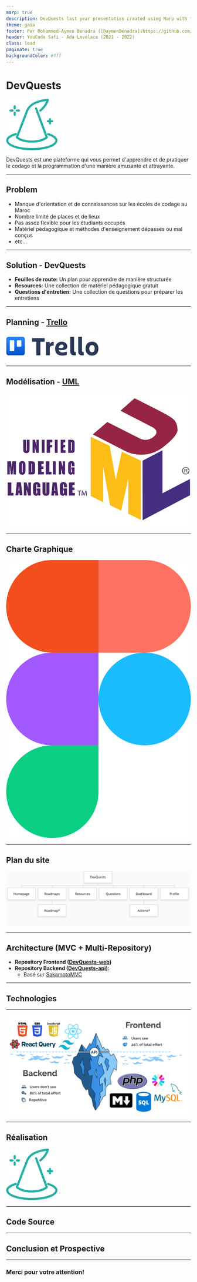 ```yaml
---
marp: true
description: DevQuests last year presentation created using Marp with the theme "gaia"
theme: gaia
footer: Par Mohammed-Aymen Benadra ([@aymenBenadra](https://github.com/aymenBenadra))
header: YouCode Safi - Ada Lovelace (2021 - 2022)
class: lead
paginate: true
backgroundColor: #fff
---
```


# DevQuests

![bg 90% right:33%](assets/logo.svg)

DevQuests est une plateforme qui vous permet d'apprendre et de pratiquer le codage et la programmation d'une manière amusante et attrayante.

---

## Problem

- Manque d'orientation et de connaissances sur les écoles de codage au Maroc
- Nombre limité de places et de lieux
- Pas assez flexible pour les étudiants occupés
- Matériel pédagogique et méthodes d'enseignement dépassés ou mal conçus
- etc...

---

## Solution - DevQuests

- **Feuilles de route:** Un plan pour apprendre de manière structurée
- **Resources:** Une collection de matériel pédagogique gratuit
- **Questions d'entretien:** Une collection de questions pour préparer les entretiens

---

## Planning - [Trello](https://trello.com/b/gIMrwTLh/devquests)

![bg 90% right:33%](./assets/Trello_logo.svg)

---

## Modélisation - [UML](https://en.wikipedia.org/wiki/UML)

![bg 90% right:33%](./assets/UML_logo.svg)

---

## Charte Graphique

![bg 50% right:33%](./assets/Figma-logo.svg)

---

## Plan du site

![width:1150px](./assets/sitemap.png)

---

## Architecture (MVC + Multi-Repository)

- **Repository Frontend ([DevQuests-web](https://github.com/aymenBenadra/DevQuests-web))**
- **Repository Backend ([DevQuests-api](https://github.com/aymenBenadra/DevQuests-api)):**
  - Basé sur [SakamotoMVC](https://github.com/aymenBenadra/SakamotoMVC)

---

## Technologies

---

![bg left:100%](./assets/technologies.svg)

---

## Réalisation

![bg 90% right:33%](./assets/logo.svg)

---

## Code Source

---

## Conclusion et Prospective

---

### Merci pour votre attention!
